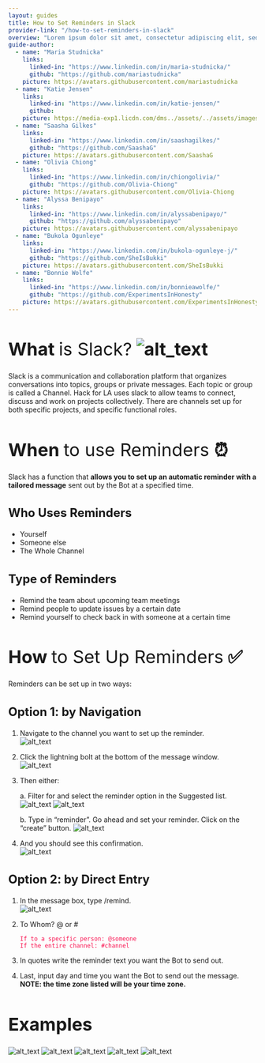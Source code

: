```yaml
---
layout: guides
title: How to Set Reminders in Slack
provider-link: "/how-to-set-reminders-in-slack"
overview: "Lorem ipsum dolor sit amet, consectetur adipiscing elit, sed do eiusmod tempor incididunt ut labore et dolore magna aliqua. Ut enim ad minim veniam, quis nostrud exercitation ullamco laboris nisi ut aliquip ex ea commodo consequat. Duis aute irure dolor in reprehenderit in voluptate velit esse cillum dolore eu fugiat nulla pariatur. Excepteur sint occaecat cupidatat non proident, sunt in culpa qui officia deserunt mollit anim id est laborum."
guide-author:
  - name: "Maria Studnicka"
    links:
      linked-in: "https://www.linkedin.com/in/maria-studnicka/"
      github: "https://github.com/mariastudnicka"
    picture: https://avatars.githubusercontent.com/mariastudnicka
  - name: "Katie Jensen" 
    links:
      linked-in: "https://www.linkedin.com/in/katie-jensen/"
      github: 
    picture: https://media-exp1.licdn.com/dms../assets/../assets/images/guides/how-to-set-reminders-in-slack/guides/how-to-set-reminders-in-slack-2/_image/C4E03AQFxH7i2p-BbAQ/profile-displayphoto-shrink_400_400/0/1623178954400?e=1650499200&v=beta&t=7JZ76Ux55xt-UhcvTWODpcMDYcP1v9nHa6Pymi9Hae4
  - name: "Saasha Gilkes"
    links:
      linked-in: "https://www.linkedin.com/in/saashagilkes/"
      github: "https://github.com/SaashaG"
    picture: https://avatars.githubusercontent.com/SaashaG
  - name: "Olivia Chiong"
    links:
      linked-in: "https://www.linkedin.com/in/chiongolivia/"
      github: "https://github.com/Olivia-Chiong"
    picture: https://avatars.githubusercontent.com/Olivia-Chiong
  - name: "Alyssa Benipayo"
    links:
      linked-in: "https://www.linkedin.com/in/alyssabenipayo/"
      github: "https://github.com/alyssabenipayo"
    picture: https://avatars.githubusercontent.com/alyssabenipayo    
  - name: "Bukola Ogunleye"
    links:
      linked-in: "https://www.linkedin.com/in/bukola-ogunleye-j/"
      github: "https://github.com/SheIsBukki"
    picture: https://avatars.githubusercontent.com/SheIsBukki   
  - name: "Bonnie Wolfe" 
    links:
      linked-in: "https://www.linkedin.com/in/bonnieawolfe/"
      github: "https://github.com/ExperimentsInHonesty"
    picture: https://avatars.githubusercontent.com/ExperimentsInHonesty   
---
```


<style>
  
  code {
    color: #FA114F;
  }

  h1 {
	font-size: 36px;
  }
  
  h2 {
	font-size: 24px
  }
  
  h3 {
	font-size: 20px;
  }

</style>


# What <span style="font-weight: 400">is Slack?</span> ![alt_text](../assets/images/guides/how-to-set-reminders-in-slack/slack-icon.png "image_tooltip")

Slack is a communication and collaboration platform that organizes conversations into topics, groups or private messages.  Each topic or group is called a Channel.  Hack for LA uses slack to allow teams to connect, discuss and work on projects collectively.  There are channels set up for both specific projects, and specific functional roles. 


# When <span style="font-weight: 400">to use Reminders </span> ⏰

Slack has a function that **allows you to set up an automatic reminder with a tailored message** sent out by the Bot at a specified time.  


## Who Uses Reminders

* Yourself 
* Someone else 
* The Whole Channel


## Type of Reminders

* Remind the team about upcoming team meetings
* Remind people to update issues by a certain date
* Remind yourself to check back in with someone at a certain time


# How <span style="font-weight: 400">to Set Up Reminders</span> ✅

Reminders can be set up in two ways: 


## Option 1: by Navigation

1. Navigate to the channel you want to set up the reminder.<br>
  ![alt_text](../assets/images/guides/how-to-set-reminders-in-slack/image1.png#content "image_tooltip")

2. Click the lightning bolt at the bottom of the message window.<br>
  ![alt_text](../assets/images/guides/how-to-set-reminders-in-slack/image13.png#content "image_tooltip")

3. Then either:

   a. Filter for and select the reminder option in the Suggested list.
    ![alt_text](../assets/images/guides/how-to-set-reminders-in-slack/image8.png#content "image_tooltip")
    ![alt_text](../assets/images/guides/how-to-set-reminders-in-slack/image2.png#content "image_tooltip")

   b. Type in “reminder”. Go ahead and set your reminder. Click on the “create” button.
    ![alt_text](../assets/images/guides/how-to-set-reminders-in-slack/image14.png#content "image_tooltip")

4. And you should see this confirmation. <br>
  ![alt_text](../assets/images/guides/how-to-set-reminders-in-slack/image12.png#content "image_tooltip")  

## Option 2: by Direct Entry

1. In the message box, type /remind. <br>
  ![alt_text](../assets/images/guides/how-to-set-reminders-in-slack/image10.png#content "image_tooltip")

2. To Whom? @ or # <br>

   `If to a specific person: @someone` <br>
   `If the entire channel: #channel`

3. In quotes write the reminder text you want the Bot to send out.

4. Last, input day and time you want the Bot to send out the message. **NOTE: the time zone listed will be your time zone.**


# Examples

![alt_text](../assets/images/guides/how-to-set-reminders-in-slack/image6.png#examples "image_tooltip")
![alt_text](../assets/images/guides/how-to-set-reminders-in-slack/image4.png#examples "image_tooltip")
![alt_text](../assets/images/guides/how-to-set-reminders-in-slack/image7.png#examples "image_tooltip")
![alt_text](../assets/images/guides/how-to-set-reminders-in-slack/image11.png#examples "image_tooltip")
![alt_text](../assets/images/guides/how-to-set-reminders-in-slack/image3.png#examples "image_tooltip")



<!-- # Guide Authors

Peer-created guides are an important part of Hack for LA’s Culture.  They are created by our Volunteer Members based on effective processes developed on our projects.

This guide was created and contributed to by: Maria Studnicka, Katie Jensen, Saasha Gilkes, Oliva Chiong, Alyssa Benipayo, Bukola Ogunleye and Bonnie Wolfe

If you would like to contribute, please see the contribution methods available:

If you are a member of the Hack for LA community you can post any comments directly in the iterative  version of this guide: [How to Set Reminders in Slack](https://www.google.com/)<span style="text-decoration:underline;">.</span>

If you are outside the Hack for LA community, please use this [feedback form](https://www.google.com/) to provide suggestions for improvement or how the guide is useful for you. -->

